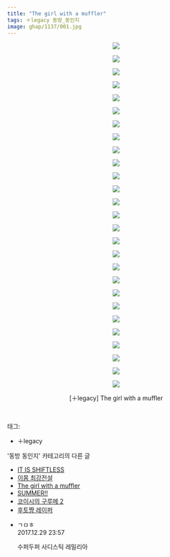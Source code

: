 ```yaml
---
title: "The girl with a muffler"
tags: ＋legacy 동방_동인지
image: ghap/1137/001.jpg
---
```

<div class="article">
<p style="text-align: center; clear: none; float: none;"><img src="{{ site.nasurl }}/ghap/1137/001.jpg"/></p>
<p style="text-align: center; clear: none; float: none;"><img src="{{ site.nasurl }}/ghap/1137/002.jpg"/></p>
<p style="text-align: center; clear: none; float: none;"><img src="{{ site.nasurl }}/ghap/1137/003.jpg"/></p>
<p style="text-align: center; clear: none; float: none;"><img src="{{ site.nasurl }}/ghap/1137/004.jpg"/></p>
<p style="text-align: center; clear: none; float: none;"><img src="{{ site.nasurl }}/ghap/1137/005.jpg"/></p>
<p style="text-align: center; clear: none; float: none;"><img src="{{ site.nasurl }}/ghap/1137/006.jpg"/></p>
<p style="text-align: center; clear: none; float: none;"><img src="{{ site.nasurl }}/ghap/1137/007.jpg"/></p>
<p style="text-align: center; clear: none; float: none;"><img src="{{ site.nasurl }}/ghap/1137/008.jpg"/></p>
<p style="text-align: center; clear: none; float: none;"><img src="{{ site.nasurl }}/ghap/1137/009.jpg"/></p>
<p style="text-align: center; clear: none; float: none;"><img src="{{ site.nasurl }}/ghap/1137/010.jpg"/></p>
<p style="text-align: center; clear: none; float: none;"><img src="{{ site.nasurl }}/ghap/1137/011.jpg"/></p>
<p style="text-align: center; clear: none; float: none;"><img src="{{ site.nasurl }}/ghap/1137/012.jpg"/></p>
<p style="text-align: center; clear: none; float: none;"><img src="{{ site.nasurl }}/ghap/1137/013.jpg"/></p>
<p style="text-align: center; clear: none; float: none;"><img src="{{ site.nasurl }}/ghap/1137/014.jpg"/></p>
<p style="text-align: center; clear: none; float: none;"><img src="{{ site.nasurl }}/ghap/1137/015.jpg"/></p>
<p style="text-align: center; clear: none; float: none;"><img src="{{ site.nasurl }}/ghap/1137/016.jpg"/></p>
<p style="text-align: center; clear: none; float: none;"><img src="{{ site.nasurl }}/ghap/1137/017.jpg"/></p>
<p style="text-align: center; clear: none; float: none;"><img src="{{ site.nasurl }}/ghap/1137/018.jpg"/></p>
<p style="text-align: center; clear: none; float: none;"><img src="{{ site.nasurl }}/ghap/1137/019.jpg"/></p>
<p style="text-align: center; clear: none; float: none;"><img src="{{ site.nasurl }}/ghap/1137/020.jpg"/></p>
<p style="text-align: center; clear: none; float: none;"><img src="{{ site.nasurl }}/ghap/1137/021.jpg"/></p>
<p style="text-align: center; clear: none; float: none;"><img src="{{ site.nasurl }}/ghap/1137/022.jpg"/></p>
<p style="text-align: center; clear: none; float: none;"><img src="{{ site.nasurl }}/ghap/1137/023.jpg"/></p>
<p style="text-align: center; clear: none; float: none;"><img src="{{ site.nasurl }}/ghap/1137/024.jpg"/></p>
<p style="text-align: center; clear: none; float: none;"><img src="{{ site.nasurl }}/ghap/1137/025.jpg"/></p>
<p style="text-align: center; clear: none; float: none;"><img src="{{ site.nasurl }}/ghap/1137/026.jpg"/></p>
<p style="text-align: center; clear: none; float: none;"><img src="{{ site.nasurl }}/ghap/1137/027.jpg"/></p>
<p style="text-align: center; clear: none; float: none;">[＋legacy] The girl with a muffler</p>
<p><br/></p>
</div><div class="tagTrail">
<p>태그: </p>
<ul>
<li>＋legacy</li>
</ul>
</div><div class="another">
<p>'동방 동인지' 카테고리의 다른 글</p>
<ul>
<li><a href="/2016-07-27-ghap_1139">IT IS SHIFTLESS</a></li>
<li><a href="/2016-07-27-ghap_1138">이몸 최강전설</a></li>
<li><a href="/2016-07-27-ghap_1137">The girl with a muffler</a></li>
<li><a href="/2016-07-27-ghap_1136">SUMMER!!</a></li>
<li><a href="/2016-07-27-ghap_1135">코이시의 구루메 2</a></li>
<li><a href="/2016-07-27-ghap_1134">후토쨩 레이퍼</a></li>
</ul>
</div><div class="cb_module cb_fluid">
<div class="cb_wrt cb_profile">
<div class="comment">
<ul>
<li class="cb_thumb_off" id="comment15162684">
<div class="cb_comment_area">
<div class="cb_info_area">
<div class="cb_section">
<span class="cb_nick_name">ㄱㅁㅎ</span>
</div>
<div class="cb_section">
<span class="cb_date">2017.12.29 23:57 </span>
</div>
</div>
<div class="cb_dsc_comment">
<p class="cb_dsc">
											수퍼두퍼 사디스틱 레밀리아
										</p>
</div>
</div></li>
</ul>
</div>
</div><!-- commentList close -->
</div>